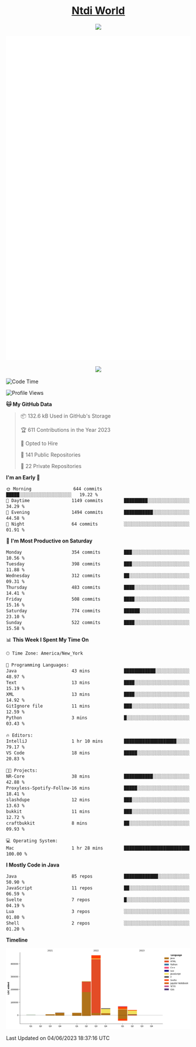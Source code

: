 <h1 align="center"><a href="https://www.ntdi.world">Ntdi World</a></h1>
<p align="center">
  <a href="https://github.com/n-tdi"><img src="https://readme-typing-svg.herokuapp.com?lines=FullStack+Developer;Web+Developer;Open-Source+Enthusiast;Java+Developer;Spigot-API%20Developer;&center=true&width=500&height=50"></a>
</p>

<div align="center">
  <img src="/github-metrics.svg"></img>
  
  <img src="https://komarev.com/ghpvc/?username=n-tdi&color=green"></img>
</div>

<!-- May use later.. idk -->
<!-- <a href="http://www.github.com/n-tdi"><img src="https://github-readme-stats.vercel.app/api?username=n-tdi&show_icons=true&hide=&count_private=true&title_color=0891b2&text_color=ffffff&icon_color=0891b2&bg_color=1c1917&hide_border=true&show_icons=true" alt="n-tdi's GitHub stats" /></a> -->

<!--START_SECTION:waka-->
![Code Time](http://img.shields.io/badge/Code%20Time-249%20hrs%2034%20mins-blue)

![Profile Views](http://img.shields.io/badge/Profile%20Views-4-blue)

**🐱 My GitHub Data** 

> 📦 132.6 kB Used in GitHub's Storage 
 > 
> 🏆 611 Contributions in the Year 2023
 > 
> 💼 Opted to Hire
 > 
> 📜 141 Public Repositories 
 > 
> 🔑 22 Private Repositories 
 > 
**I'm an Early 🐤** 

```text
🌞 Morning                644 commits         █████░░░░░░░░░░░░░░░░░░░░   19.22 % 
🌆 Daytime                1149 commits        █████████░░░░░░░░░░░░░░░░   34.29 % 
🌃 Evening                1494 commits        ███████████░░░░░░░░░░░░░░   44.58 % 
🌙 Night                  64 commits          ░░░░░░░░░░░░░░░░░░░░░░░░░   01.91 % 
```
📅 **I'm Most Productive on Saturday** 

```text
Monday                   354 commits         ███░░░░░░░░░░░░░░░░░░░░░░   10.56 % 
Tuesday                  398 commits         ███░░░░░░░░░░░░░░░░░░░░░░   11.88 % 
Wednesday                312 commits         ██░░░░░░░░░░░░░░░░░░░░░░░   09.31 % 
Thursday                 483 commits         ████░░░░░░░░░░░░░░░░░░░░░   14.41 % 
Friday                   508 commits         ████░░░░░░░░░░░░░░░░░░░░░   15.16 % 
Saturday                 774 commits         ██████░░░░░░░░░░░░░░░░░░░   23.10 % 
Sunday                   522 commits         ████░░░░░░░░░░░░░░░░░░░░░   15.58 % 
```


📊 **This Week I Spent My Time On** 

```text
🕑︎ Time Zone: America/New_York

💬 Programming Languages: 
Java                     43 mins             ████████████░░░░░░░░░░░░░   48.97 % 
Text                     13 mins             ████░░░░░░░░░░░░░░░░░░░░░   15.19 % 
XML                      13 mins             ████░░░░░░░░░░░░░░░░░░░░░   14.92 % 
GitIgnore file           11 mins             ███░░░░░░░░░░░░░░░░░░░░░░   12.59 % 
Python                   3 mins              █░░░░░░░░░░░░░░░░░░░░░░░░   03.43 % 

🔥 Editors: 
IntelliJ                 1 hr 10 mins        ████████████████████░░░░░   79.17 % 
VS Code                  18 mins             █████░░░░░░░░░░░░░░░░░░░░   20.83 % 

🐱‍💻 Projects: 
NR-Core                  38 mins             ███████████░░░░░░░░░░░░░░   42.88 % 
Proxyless-Spotify-Follow-16 mins             █████░░░░░░░░░░░░░░░░░░░░   18.41 % 
slashdupe                12 mins             ███░░░░░░░░░░░░░░░░░░░░░░   13.63 % 
bukkit                   11 mins             ███░░░░░░░░░░░░░░░░░░░░░░   12.72 % 
craftbukkit              8 mins              ██░░░░░░░░░░░░░░░░░░░░░░░   09.93 % 

💻 Operating System: 
Mac                      1 hr 28 mins        █████████████████████████   100.00 % 
```

**I Mostly Code in Java** 

```text
Java                     85 repos            █████████████░░░░░░░░░░░░   50.90 % 
JavaScript               11 repos            ██░░░░░░░░░░░░░░░░░░░░░░░   06.59 % 
Svelte                   7 repos             █░░░░░░░░░░░░░░░░░░░░░░░░   04.19 % 
Lua                      3 repos             ░░░░░░░░░░░░░░░░░░░░░░░░░   01.80 % 
Shell                    2 repos             ░░░░░░░░░░░░░░░░░░░░░░░░░   01.20 % 
```



**Timeline**

![Lines of Code chart](https://raw.githubusercontent.com/n-tdi/n-tdi/main/assets/bar_graph.png)


 Last Updated on 04/06/2023 18:37:16 UTC
<!--END_SECTION:waka-->
